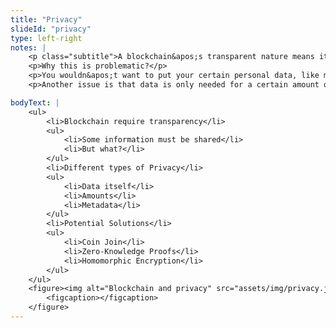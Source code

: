 ```yaml
--- 
title: "Privacy"
slideId: "privacy"
type: left-right
notes: | 
    <p class="subtitle">A blockchain&apos;s transparent nature means it is not practical for certain applications considering all data transacted is transparent.</p>
    <p>Why this is problematic?</p>
    <p>You wouldn&apos;t want to put your certain personal data, like medical records, on a public blockchain for anyone to see. Even if this data is encrypted now, there is no guarantee that the encryption won&apos;t be broken in the future.</p>
    <p>Another issue is that data is only needed for a certain amount of time. Data resides on the blockchain forever, but some data becomes irrelevant after a certain amount of time.</p>

bodyText: | 
    <ul>
        <li>Blockchain require transparency</li>
        <ul>
            <li>Some information must be shared</li>
            <li>But what?</li>
        </ul>
        <li>Different types of Privacy</li>
        <ul>
            <li>Data itself</li>
            <li>Amounts</li>
            <li>Metadata</li>
        </ul>
        <li>Potential Solutions</li>
        <ul>
            <li>Coin Join</li>
            <li>Zero-Knowledge Proofs</li>
            <li>Homomorphic Encryption</li>
        </ul>
    </ul>
    <figure><img alt="Blockchain and privacy" src="assets/img/privacy.jpg" title="Privacy">
        <figcaption></figcaption>
    </figure>
---
```


